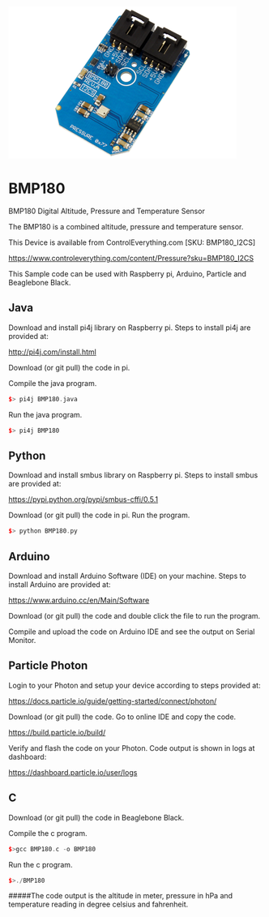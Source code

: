 [![BMP180](BMP180_I2CS.png)](https://www.controleverything.com/content/Pressure?sku=BMP180_I2CS)
# BMP180
BMP180 Digital Altitude, Pressure and Temperature Sensor

The BMP180 is a combined altitude, pressure and temperature sensor.

This Device is available from ControlEverything.com [SKU: BMP180_I2CS]

https://www.controleverything.com/content/Pressure?sku=BMP180_I2CS

This Sample code can be used with Raspberry pi, Arduino, Particle and Beaglebone Black.

## Java
Download and install pi4j library on Raspberry pi. Steps to install pi4j are provided at:

http://pi4j.com/install.html

Download (or git pull) the code in pi.

Compile the java program.
```cpp
$> pi4j BMP180.java
```

Run the java program.
```cpp
$> pi4j BMP180
```

## Python
Download and install smbus library on Raspberry pi. Steps to install smbus are provided at:

https://pypi.python.org/pypi/smbus-cffi/0.5.1

Download (or git pull) the code in pi. Run the program.

```cpp
$> python BMP180.py
```

## Arduino
Download and install Arduino Software (IDE) on your machine. Steps to install Arduino are provided at:

https://www.arduino.cc/en/Main/Software

Download (or git pull) the code and double click the file to run the program.

Compile and upload the code on Arduino IDE and see the output on Serial Monitor.


## Particle Photon

Login to your Photon and setup your device according to steps provided at:

https://docs.particle.io/guide/getting-started/connect/photon/

Download (or git pull) the code. Go to online IDE and copy the code.

https://build.particle.io/build/

Verify and flash the code on your Photon. Code output is shown in logs at dashboard:

https://dashboard.particle.io/user/logs

## C

Download (or git pull) the code in Beaglebone Black.

Compile the c program.
```cpp
$>gcc BMP180.c -o BMP180
```
Run the c program.
```cpp
$>./BMP180
```
#####The code output is the altitude in meter, pressure in hPa and temperature reading in degree celsius and fahrenheit.

